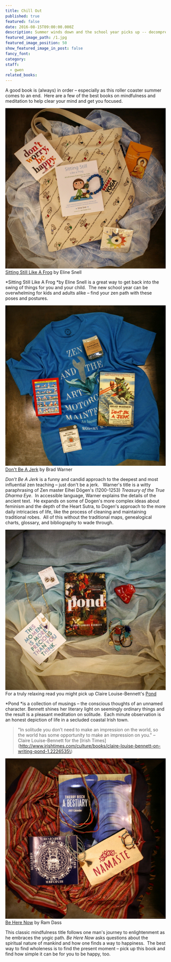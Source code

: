 ```yaml
---
title: Chill Out
published: true
featured: false
date: 2016-08-15T09:00:00.000Z
description: Summer winds down and the school year picks up -- decompress with these zen titles
featured_image_path: /1.jpg
featured_image_position: 50
show_featured_image_in_post: false
fancy_font:
category:
staff:
  - gwen
related_books:
---
```



A good book is (always) in order – especially as this roller coaster summer comes to an end.&nbsp; Here are a few of the best books on mindfulness and meditation to help clear your mind and get you focused.

![](/uploads/versions/1-30---x----1209-1209x---.jpg)[Sitting Still Like A Frog](http://www.brooklinebooksmith-shop.com/book/9781611800586) by Eline Snell

*Sitting Still Like A Frog&nbsp;*by Eline Snell is a great way to get back into the swing of things for you and your child.&nbsp; The new school year can be overwhelming for kids and adults alike – find your zen path with these poses and postures.

![](/uploads/versions/1-146---x----1410-1410x---.jpg)[Don't Be A Jerk](http://www.brooklinebooksmith-shop.com/book/9781608683888) by Brad Warner

*Don't Be A Jerk* is a funny and candid approach to the deepest and most influential zen teaching – just don't be a jerk. &nbsp; Warner's title is a witty paraphrasing of Zen master Eihei Dōgen's (1200-1253) *Treasury of the True Dharma Eye*.&nbsp; In accessible language, Warner explains the details of the ancient text.&nbsp; He expands on some of Dogen's more complex ideas about feminism and the depth of the Heart Sutra, to Dogen's approach to the more daily intricacies of life, like the process of cleaning and maintaining traditional robes.&nbsp; All of this without the traditional maps, genealogical charts, glossary, and bibliography to wade through.

![](/uploads/versions/1-215---x----1286-1286x---.jpg)For a truly relaxing read you might pick up Claire Louise-Bennett's&nbsp;[Pond](http://www.brooklinebooksmith-shop.com/book/9780399575891)

*Pond&nbsp;*is a collection of musings – the conscious thoughts of an unnamed character. Bennett shines her literary light on seemingly ordinary things and the result is a pleasant meditation on solitude.&nbsp; Each minute observation is an honest depiction of life in a secluded coastal Irish town.

> "In solitude you don’t need to make an impression on the world, so the world has some opportunity to make an impression on you." – Claire Louise-Bennett for the [Irish Times](http://www.irishtimes.com/culture/books/claire-louise-bennett-on-writing-pond-1.2226535\)

![](/uploads/versions/1-66---x----1149-1149x---.jpg)[Be Here Now](http://www.brooklinebooksmith-shop.com/book/9780517543054) by Ram Dass

This classic mindfulness title follows one man's journey to enlightenment as he embraces the yogic path. *Be Here Now* asks questions about the spiritual nature of mankind and how one finds a way to happiness.&nbsp; The best way to find wholeness is to find the present moment – pick up this book and find how simple it can be for you to be happy, too.